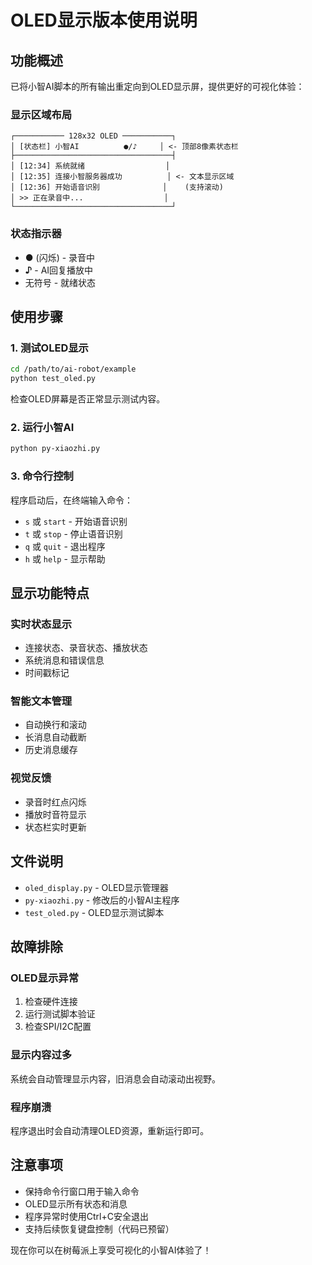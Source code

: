 # OLED显示版本使用说明

## 功能概述

已将小智AI脚本的所有输出重定向到OLED显示屏，提供更好的可视化体验：

### 显示区域布局
```
┌─────────── 128x32 OLED ───────────┐
│ [状态栏] 小智AI          ●/♪     │ <- 顶部8像素状态栏
├───────────────────────────────────┤
│ [12:34] 系统就绪                  │ 
│ [12:35] 连接小智服务器成功          │ <- 文本显示区域
│ [12:36] 开始语音识别              │    (支持滚动)
│ >> 正在录音中...                  │
└───────────────────────────────────┘
```

### 状态指示器
- **●** (闪烁) - 录音中
- **♪** - AI回复播放中
- 无符号 - 就绪状态

## 使用步骤

### 1. 测试OLED显示
```bash
cd /path/to/ai-robot/example
python test_oled.py
```
检查OLED屏幕是否正常显示测试内容。

### 2. 运行小智AI
```bash
python py-xiaozhi.py
```

### 3. 命令行控制
程序启动后，在终端输入命令：
- `s` 或 `start` - 开始语音识别
- `t` 或 `stop` - 停止语音识别
- `q` 或 `quit` - 退出程序
- `h` 或 `help` - 显示帮助

## 显示功能特点

### 实时状态显示
- 连接状态、录音状态、播放状态
- 系统消息和错误信息
- 时间戳标记

### 智能文本管理
- 自动换行和滚动
- 长消息自动截断
- 历史消息缓存

### 视觉反馈
- 录音时红点闪烁
- 播放时音符显示
- 状态栏实时更新

## 文件说明

- `oled_display.py` - OLED显示管理器
- `py-xiaozhi.py` - 修改后的小智AI主程序
- `test_oled.py` - OLED显示测试脚本

## 故障排除

### OLED显示异常
1. 检查硬件连接
2. 运行测试脚本验证
3. 检查SPI/I2C配置

### 显示内容过多
系统会自动管理显示内容，旧消息会自动滚动出视野。

### 程序崩溃
程序退出时会自动清理OLED资源，重新运行即可。

## 注意事项

- 保持命令行窗口用于输入命令
- OLED显示所有状态和消息
- 程序异常时使用Ctrl+C安全退出
- 支持后续恢复键盘控制（代码已预留）

现在你可以在树莓派上享受可视化的小智AI体验了！